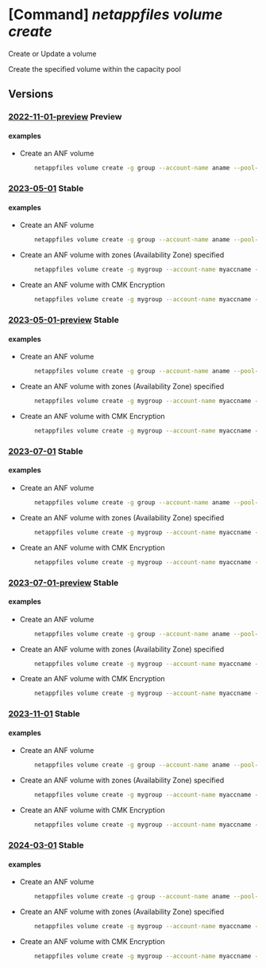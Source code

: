 # [Command] _netappfiles volume create_

Create or Update a volume

Create the specified volume within the capacity pool

## Versions

### [2022-11-01-preview](/Resources/mgmt-plane/L3N1YnNjcmlwdGlvbnMve30vcmVzb3VyY2Vncm91cHMve30vcHJvdmlkZXJzL21pY3Jvc29mdC5uZXRhcHAvbmV0YXBwYWNjb3VudHMve30vY2FwYWNpdHlwb29scy97fS92b2x1bWVzL3t9/2022-11-01-preview.xml) **Preview**

<!-- mgmt-plane /subscriptions/{}/resourcegroups/{}/providers/microsoft.netapp/netappaccounts/{}/capacitypools/{}/volumes/{} 2022-11-01-preview -->

#### examples

- Create an ANF volume
    ```bash
        netappfiles volume create -g group --account-name aname --pool-name pname --volume-name vname -l location --service-level "Premium" --usage-threshold 107374182400 --creation-token "unique-token" --protocol-types NFSv3 --vnet myvnet --subnet-id "/subscriptions/mysubsid/resourceGroups/myrg/providers/Microsoft.Network/virtualNetworks/myvnet/subnets/default" --rules '[{"allowed_clients":"0.0.0.0/0","rule_index":"1","unix_read_only":"true","unix_read_write":"false","cifs":"false","nfsv3":"true","nfsv41":"false"}]'
    ```

### [2023-05-01](/Resources/mgmt-plane/L3N1YnNjcmlwdGlvbnMve30vcmVzb3VyY2Vncm91cHMve30vcHJvdmlkZXJzL21pY3Jvc29mdC5uZXRhcHAvbmV0YXBwYWNjb3VudHMve30vY2FwYWNpdHlwb29scy97fS92b2x1bWVzL3t9/2023-05-01.xml) **Stable**

<!-- mgmt-plane /subscriptions/{}/resourcegroups/{}/providers/microsoft.netapp/netappaccounts/{}/capacitypools/{}/volumes/{} 2023-05-01 -->

#### examples

- Create an ANF volume
    ```bash
        netappfiles volume create -g group --account-name aname --pool-name pname --volume-name vname -l location --service-level "Premium" --usage-threshold 107374182400 --creation-token "unique-token" --protocol-types NFSv3 --vnet myvnet --subnet-id "/subscriptions/mysubsid/resourceGroups/myrg/providers/Microsoft.Network/virtualNetworks/myvnet/subnets/default" --rules '[{"allowed_clients":"0.0.0.0/0","rule_index":"1","unix_read_only":"true","unix_read_write":"false","cifs":"false","nfsv3":"true","nfsv41":"false"}]'
    ```

- Create an ANF volume with zones (Availability Zone) specified
    ```bash
        netappfiles volume create -g mygroup --account-name myaccname --pool-name mypoolname --name myvolname -l westus2 --service-level premium --usage-threshold 100 --file-path "unique-file-path" --vnet myvnet --subnet mysubnet --protocol-types NFSv3 --zones zone1
    ```

- Create an ANF volume with CMK Encryption
    ```bash
        netappfiles volume create -g mygroup --account-name myaccname --pool-name mypoolname --name myvolname -l westus2 --service-level premium --usage-threshold 100 --file-path "unique-file-path" --vnet myvnet --subnet mysubnet --protocol-types NFSv3 --network-features Standard --protocol-types NFSv4.1 --rule-index 1 --allowed-clients '10.7.0.0/24' --kerberos-enabled false --encryption-key-source  Microsoft.KeyVault --kv-private-endpoint-id myPrivateEndpointId
    ```

### [2023-05-01-preview](/Resources/mgmt-plane/L3N1YnNjcmlwdGlvbnMve30vcmVzb3VyY2Vncm91cHMve30vcHJvdmlkZXJzL21pY3Jvc29mdC5uZXRhcHAvbmV0YXBwYWNjb3VudHMve30vY2FwYWNpdHlwb29scy97fS92b2x1bWVzL3t9/2023-05-01-preview.xml) **Stable**

<!-- mgmt-plane /subscriptions/{}/resourcegroups/{}/providers/microsoft.netapp/netappaccounts/{}/capacitypools/{}/volumes/{} 2023-05-01-preview -->

#### examples

- Create an ANF volume
    ```bash
        netappfiles volume create -g group --account-name aname --pool-name pname --volume-name vname -l location --service-level "Premium" --usage-threshold 100 --creation-token "unique-token" --protocol-types NFSv3 --vnet myvnet --subnet-id "/subscriptions/mysubsid/resourceGroups/myrg/providers/Microsoft.Network/virtualNetworks/myvnet/subnets/default" --rules '[{"allowed_clients":"0.0.0.0/0","rule_index":"1","unix_read_only":"true","unix_read_write":"false","cifs":"false","nfsv3":"true","nfsv41":"false"}]'
    ```

- Create an ANF volume with zones (Availability Zone) specified
    ```bash
        netappfiles volume create -g mygroup --account-name myaccname --pool-name mypoolname --name myvolname -l westus2 --service-level premium --usage-threshold 100 --file-path "unique-file-path" --vnet myvnet --subnet mysubnet --protocol-types NFSv3 --zones zone1
    ```

- Create an ANF volume with CMK Encryption
    ```bash
        netappfiles volume create -g mygroup --account-name myaccname --pool-name mypoolname --name myvolname -l westus2 --service-level premium --usage-threshold 100 --file-path "unique-file-path" --vnet myvnet --subnet mysubnet --protocol-types NFSv3 --network-features Standard --protocol-types NFSv4.1 --rule-index 1 --allowed-clients '10.7.0.0/24' --kerberos-enabled false --encryption-key-source  Microsoft.KeyVault --kv-private-endpoint-id myPrivateEndpointId
    ```

### [2023-07-01](/Resources/mgmt-plane/L3N1YnNjcmlwdGlvbnMve30vcmVzb3VyY2Vncm91cHMve30vcHJvdmlkZXJzL21pY3Jvc29mdC5uZXRhcHAvbmV0YXBwYWNjb3VudHMve30vY2FwYWNpdHlwb29scy97fS92b2x1bWVzL3t9/2023-07-01.xml) **Stable**

<!-- mgmt-plane /subscriptions/{}/resourcegroups/{}/providers/microsoft.netapp/netappaccounts/{}/capacitypools/{}/volumes/{} 2023-07-01 -->

#### examples

- Create an ANF volume
    ```bash
        netappfiles volume create -g group --account-name aname --pool-name pname --volume-name vname -l location --service-level "Premium" --usage-threshold 107374182400 --creation-token "unique-token" --protocol-types NFSv3 --vnet myvnet --subnet-id "/subscriptions/mysubsid/resourceGroups/myrg/providers/Microsoft.Network/virtualNetworks/myvnet/subnets/default" --rules '[{"allowed_clients":"0.0.0.0/0","rule_index":"1","unix_read_only":"true","unix_read_write":"false","cifs":"false","nfsv3":"true","nfsv41":"false"}]'
    ```

- Create an ANF volume with zones (Availability Zone) specified
    ```bash
        netappfiles volume create -g mygroup --account-name myaccname --pool-name mypoolname --name myvolname -l westus2 --service-level premium --usage-threshold 100 --file-path "unique-file-path" --vnet myvnet --subnet mysubnet --protocol-types NFSv3 --zones zone1
    ```

- Create an ANF volume with CMK Encryption
    ```bash
        netappfiles volume create -g mygroup --account-name myaccname --pool-name mypoolname --name myvolname -l westus2 --service-level premium --usage-threshold 100 --file-path "unique-file-path" --vnet myvnet --subnet mysubnet --protocol-types NFSv3 --network-features Standard --protocol-types NFSv4.1 --rule-index 1 --allowed-clients '10.7.0.0/24' --kerberos-enabled false --encryption-key-source  Microsoft.KeyVault --kv-private-endpoint-id myPrivateEndpointId
    ```

### [2023-07-01-preview](/Resources/mgmt-plane/L3N1YnNjcmlwdGlvbnMve30vcmVzb3VyY2Vncm91cHMve30vcHJvdmlkZXJzL21pY3Jvc29mdC5uZXRhcHAvbmV0YXBwYWNjb3VudHMve30vY2FwYWNpdHlwb29scy97fS92b2x1bWVzL3t9/2023-07-01-preview.xml) **Stable**

<!-- mgmt-plane /subscriptions/{}/resourcegroups/{}/providers/microsoft.netapp/netappaccounts/{}/capacitypools/{}/volumes/{} 2023-07-01-preview -->

#### examples

- Create an ANF volume
    ```bash
        netappfiles volume create -g group --account-name aname --pool-name pname --volume-name vname -l location --service-level "Premium" --usage-threshold 107374182400 --creation-token "unique-token" --protocol-types NFSv3 --vnet myvnet --subnet-id "/subscriptions/mysubsid/resourceGroups/myrg/providers/Microsoft.Network/virtualNetworks/myvnet/subnets/default" --rules '[{"allowed_clients":"0.0.0.0/0","rule_index":"1","unix_read_only":"true","unix_read_write":"false","cifs":"false","nfsv3":"true","nfsv41":"false"}]'
    ```

- Create an ANF volume with zones (Availability Zone) specified
    ```bash
        netappfiles volume create -g mygroup --account-name myaccname --pool-name mypoolname --name myvolname -l westus2 --service-level premium --usage-threshold 100 --file-path "unique-file-path" --vnet myvnet --subnet mysubnet --protocol-types NFSv3 --zones zone1
    ```

- Create an ANF volume with CMK Encryption
    ```bash
        netappfiles volume create -g mygroup --account-name myaccname --pool-name mypoolname --name myvolname -l westus2 --service-level premium --usage-threshold 100 --file-path "unique-file-path" --vnet myvnet --subnet mysubnet --protocol-types NFSv3 --network-features Standard --protocol-types NFSv4.1 --rule-index 1 --allowed-clients '10.7.0.0/24' --kerberos-enabled false --encryption-key-source  Microsoft.KeyVault --kv-private-endpoint-id myPrivateEndpointId
    ```

### [2023-11-01](/Resources/mgmt-plane/L3N1YnNjcmlwdGlvbnMve30vcmVzb3VyY2Vncm91cHMve30vcHJvdmlkZXJzL21pY3Jvc29mdC5uZXRhcHAvbmV0YXBwYWNjb3VudHMve30vY2FwYWNpdHlwb29scy97fS92b2x1bWVzL3t9/2023-11-01.xml) **Stable**

<!-- mgmt-plane /subscriptions/{}/resourcegroups/{}/providers/microsoft.netapp/netappaccounts/{}/capacitypools/{}/volumes/{} 2023-11-01 -->

#### examples

- Create an ANF volume
    ```bash
        netappfiles volume create -g group --account-name aname --pool-name pname --volume-name vname -l location --service-level "Premium" --usage-threshold 100 --creation-token "unique-token" --protocol-types NFSv3 --vnet myvnet --subnet-id "/subscriptions/mysubsid/resourceGroups/myrg/providers/Microsoft.Network/virtualNetworks/myvnet/subnets/default" --rules '[{"allowed_clients":"0.0.0.0/0","rule_index":"1","unix_read_only":"true","unix_read_write":"false","cifs":"false","nfsv3":"true","nfsv41":"false"}]'
    ```

- Create an ANF volume with zones (Availability Zone) specified
    ```bash
        netappfiles volume create -g mygroup --account-name myaccname --pool-name mypoolname --name myvolname -l westus2 --service-level premium --usage-threshold 100 --file-path "unique-file-path" --vnet myvnet --subnet mysubnet --protocol-types NFSv3 --zones zone1
    ```

- Create an ANF volume with CMK Encryption
    ```bash
        netappfiles volume create -g mygroup --account-name myaccname --pool-name mypoolname --name myvolname -l westus2 --service-level premium --usage-threshold 100 --file-path "unique-file-path" --vnet myvnet --subnet mysubnet --protocol-types NFSv3 --network-features Standard --protocol-types NFSv4.1 --rule-index 1 --allowed-clients '10.7.0.0/24' --kerberos-enabled false --encryption-key-source  Microsoft.KeyVault --kv-private-endpoint-id myPrivateEndpointId
    ```

### [2024-03-01](/Resources/mgmt-plane/L3N1YnNjcmlwdGlvbnMve30vcmVzb3VyY2Vncm91cHMve30vcHJvdmlkZXJzL21pY3Jvc29mdC5uZXRhcHAvbmV0YXBwYWNjb3VudHMve30vY2FwYWNpdHlwb29scy97fS92b2x1bWVzL3t9/2024-03-01.xml) **Stable**

<!-- mgmt-plane /subscriptions/{}/resourcegroups/{}/providers/microsoft.netapp/netappaccounts/{}/capacitypools/{}/volumes/{} 2024-03-01 -->

#### examples

- Create an ANF volume
    ```bash
        netappfiles volume create -g group --account-name aname --pool-name pname --volume-name vname -l location --service-level "Premium" --usage-threshold 100 --creation-token "unique-token" --protocol-types NFSv3 --vnet myvnet --subnet-id "/subscriptions/mysubsid/resourceGroups/myrg/providers/Microsoft.Network/virtualNetworks/myvnet/subnets/default" --rules '[{"allowed_clients":"0.0.0.0/0","rule_index":"1","unix_read_only":"true","unix_read_write":"false","cifs":"false","nfsv3":"true","nfsv41":"false"}]'
    ```

- Create an ANF volume with zones (Availability Zone) specified
    ```bash
        netappfiles volume create -g mygroup --account-name myaccname --pool-name mypoolname --name myvolname -l westus2 --service-level premium --usage-threshold 100 --file-path "unique-file-path" --vnet myvnet --subnet mysubnet --protocol-types NFSv3 --zones zone1
    ```

- Create an ANF volume with CMK Encryption
    ```bash
        netappfiles volume create -g mygroup --account-name myaccname --pool-name mypoolname --name myvolname -l westus2 --service-level premium --usage-threshold 100 --file-path "unique-file-path" --vnet myvnet --subnet mysubnet --protocol-types NFSv3 --network-features Standard --protocol-types NFSv4.1 --rule-index 1 --allowed-clients '10.7.0.0/24' --kerberos-enabled false --encryption-key-source  Microsoft.KeyVault --kv-private-endpoint-id myPrivateEndpointId
    ```

